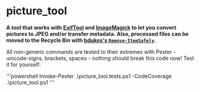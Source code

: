 # picture_tool
**A tool that works with [ExifTool](https://sno.phy.queensu.ca/~phil/exiftool/) and [ImageMagick](https://www.imagemagick.org/) to let you convert pictures to JPEG and/or transfer metadata. Also, processed files can be moved to the Recycle Bin with [bdukes's `Remove-ItemSafely`](https://github.com/bdukes/PowerShellModules/tree/master/Recycle).**

All non-generic commands are tested to their extremes with Pester - unicode-signs, brackets, spaces - nothing should break this code now!
Test it for yourself:

'''powershell
    Invoke-Pester .\picture_tool.tests.ps1 -CodeCoverage .\picture_tool.ps1
'''
